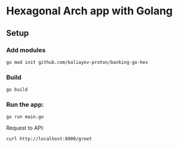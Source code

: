 # Hexagonal Arch app with Golang

## Setup

### Add modules

```
go mod init github.com/kaliayev-proton/banking-go-hex

```

### Build

```
go build

```

### Run the app:

```
go run main.go
```

Request to API:

```
curl http://localhost:8000/greet
```

